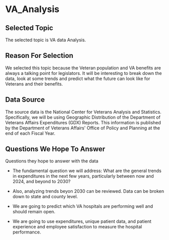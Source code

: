 # VA_Analysis
## Selected Topic
The selected topic is VA data Analysis.

## Reason For Selection
We selected this topic because the Veteran population and VA benefits are always a talking point for legislators. It will be interesting to break down the data, look at some trends and predict what the future can look like for Veterans and their benefits.

## Data Source
The source data is the National Center for Veterans Analysis and Statistics. Specifically, we will be using Geographic Distribution of the Department of Veterans Affairs Expenditures (GDX) Reports. This information is published by the Department of Veterans Affairs' Office of Policy and Planning at the end of each Fiscal Year.

## Questions We Hope To Answer
Questions they hope to answer with the data

- The fundamental question we will address: What are the general trends in expenditures in the next few years, particularly between now and 2024, and beyond to 2030?

- Also, analyzing trends beyon 2030 can be reviewed. Data can be broken down to state and county level.

- We are going to predict which VA hospitals are performing well and should remain open. 

- We are going to use expenditures, unique patient data, and patient experience and employee satisfaction to measure the hospital performance.
